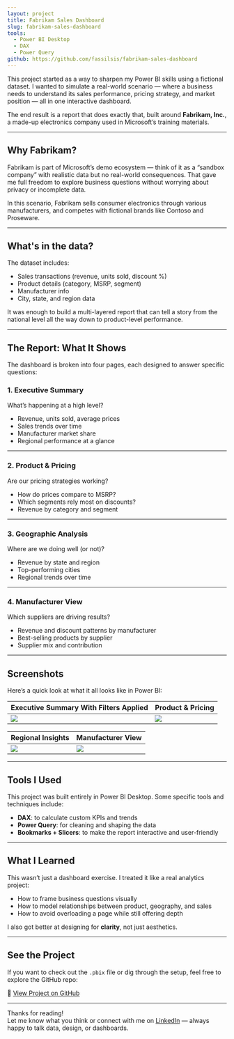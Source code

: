 ```yaml
---
layout: project
title: Fabrikam Sales Dashboard
slug: fabrikam-sales-dashboard
tools:
  - Power BI Desktop
  - DAX
  - Power Query
github: https://github.com/fassilsis/fabrikam-sales-dashboard
---
```


This project started as a way to sharpen my Power BI skills using a fictional dataset. I wanted to simulate a real-world scenario — where a business needs to understand its sales performance, pricing strategy, and market position — all in one interactive dashboard.

The end result is a report that does exactly that, built around **Fabrikam, Inc.**, a made-up electronics company used in Microsoft’s training materials.

---

## Why Fabrikam?

Fabrikam is part of Microsoft’s demo ecosystem — think of it as a “sandbox company” with realistic data but no real-world consequences. That gave me full freedom to explore business questions without worrying about privacy or incomplete data.

In this scenario, Fabrikam sells consumer electronics through various manufacturers, and competes with fictional brands like Contoso and Proseware.

---

## What's in the data?

The dataset includes:

- Sales transactions (revenue, units sold, discount %)
- Product details (category, MSRP, segment)
- Manufacturer info
- City, state, and region data

It was enough to build a multi-layered report that can tell a story from the national level all the way down to product-level performance.

---

## The Report: What It Shows

The dashboard is broken into four pages, each designed to answer specific questions:

### 1. Executive Summary

What’s happening at a high level?

- Revenue, units sold, average prices
- Sales trends over time
- Manufacturer market share
- Regional performance at a glance

---

### 2. Product & Pricing

Are our pricing strategies working?

- How do prices compare to MSRP?
- Which segments rely most on discounts?
- Revenue by category and segment

---

### 3. Geographic Analysis

Where are we doing well (or not)?

- Revenue by state and region
- Top-performing cities
- Regional trends over time

---

### 4. Manufacturer View

Which suppliers are driving results?

- Revenue and discount patterns by manufacturer
- Best-selling products by supplier
- Supplier mix and contribution

---

## Screenshots

Here’s a quick look at what it all looks like in Power BI:

| Executive Summary With Filters Applied | Product & Pricing |
|----------------------------|-------------------|
| ![](https://github.com/fassilsis/screenshots/executive-summary-with-filters-on.png) | ![](https://github.com/fassilsis/screenshots/ppa.png) |

| Regional Insights | Manufacturer View |
|-------------------|-------------------|
| ![](https://github.com/fassilsis/screenshots/gra.png) | ![](/screenshots/msi.png) |

---

## Tools I Used

This project was built entirely in Power BI Desktop. Some specific tools and techniques include:

- **DAX**: to calculate custom KPIs and trends
- **Power Query**: for cleaning and shaping the data
- **Bookmarks + Slicers**: to make the report interactive and user-friendly

---

## What I Learned

This wasn’t just a dashboard exercise. I treated it like a real analytics project:

- How to frame business questions visually
- How to model relationships between product, geography, and sales
- How to avoid overloading a page while still offering depth

I also got better at designing for **clarity**, not just aesthetics.

---

## See the Project

If you want to check out the `.pbix` file or dig through the setup, feel free to explore the GitHub repo:

🔗 [View Project on GitHub](https://github.com/fassilsis/sales-dashboard)

---

Thanks for reading!  
Let me know what you think or connect with me on [LinkedIn](https://linkedin.com/in/fassil-s-yehuala) — always happy to talk data, design, or dashboards.

